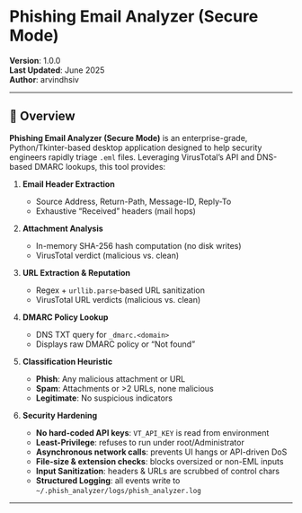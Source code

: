 # Phishing Email Analyzer (Secure Mode)

**Version**: 1.0.0  
**Last Updated**: June 2025  
**Author**: arvindhsiv

---

## 📖 Overview

**Phishing Email Analyzer (Secure Mode)** is an enterprise-grade, Python/Tkinter-based desktop application designed to help security engineers rapidly triage `.eml` files. Leveraging VirusTotal’s API and DNS-based DMARC lookups, this tool provides:

1. **Email Header Extraction**  
   - Source Address, Return-Path, Message-ID, Reply-To  
   - Exhaustive “Received” headers (mail hops)  

2. **Attachment Analysis**  
   - In-memory SHA-256 hash computation (no disk writes)  
   - VirusTotal verdict (malicious vs. clean)  

3. **URL Extraction & Reputation**  
   - Regex + `urllib.parse`‐based URL sanitization  
   - VirusTotal URL verdicts (malicious vs. clean)  

4. **DMARC Policy Lookup**  
   - DNS TXT query for `_dmarc.<domain>`  
   - Displays raw DMARC policy or “Not found”  

5. **Classification Heuristic**  
   - **Phish**: Any malicious attachment or URL  
   - **Spam**: Attachments or >2 URLs, none malicious  
   - **Legitimate**: No suspicious indicators  

6. **Security Hardening**  
   - **No hard-coded API keys**: `VT_API_KEY` is read from environment  
   - **Least-Privilege**: refuses to run under root/Administrator  
   - **Asynchronous network calls**: prevents UI hangs or API-driven DoS  
   - **File-size & extension checks**: blocks oversized or non-EML inputs  
   - **Input Sanitization**: headers & URLs are scrubbed of control chars  
   - **Structured Logging**: all events write to `~/.phish_analyzer/logs/phish_analyzer.log`  

---

